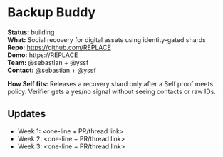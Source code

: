 # Backup Buddy

**Status:** building  
**What:** Social recovery for digital assets using identity-gated shards  
**Repo:** https://github.com/REPLACE  
**Demo:** https://REPLACE  
**Team:** @sebastian + @yssf  
**Contact:** @sebastian + @yssf

**How Self fits:** Releases a recovery shard only after a Self proof meets policy. Verifier gets a yes/no signal without seeing contacts or raw IDs.

## Updates

- Week 1: <one-line + PR/thread link>
- Week 2: <one-line + PR/thread link>
- Week 3: <one-line + PR/thread link>

